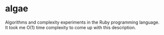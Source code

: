 algae
=====

Algorithms and complexity experiments in the Ruby programming language.  It took me O(1) time complexity to come up with this description.
